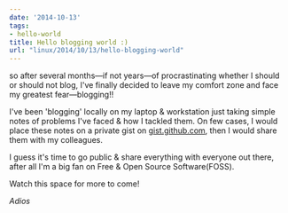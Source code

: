 ```yaml
---
date: '2014-10-13'
tags:
- hello-world
title: Hello blogging world :)
url: "linux/2014/10/13/hello-blogging-world"
---
```


so after several months—if not years—of procrastinating whether I should or should not blog, I've finally decided to leave my comfort zone and face
my greatest fear—blogging!!
<!--more-->

I've been 'blogging' locally on my laptop & workstation just taking simple notes of problems I've faced & how I tackled them.
On few cases, I would place these notes on a private gist on [gist.github.com](https://gist.github.com/oguya), then I would share them with my colleagues.

I guess it's time to go public & share everything with everyone out there, after all I'm a big fan on Free & Open Source Software(FOSS).

Watch this space for more to come!

_Adios_
